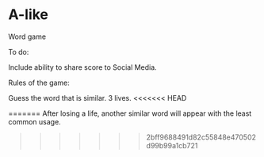 # A-like
Word game

To do:

Include ability to share score to Social Media.

Rules of the game:

Guess the word that is similar.
3 lives. 
<<<<<<< HEAD

=======
After losing a life, another similar word will appear with the least common usage.
>>>>>>> 2bff9688491d82c55848e470502d99b99a1cb721

